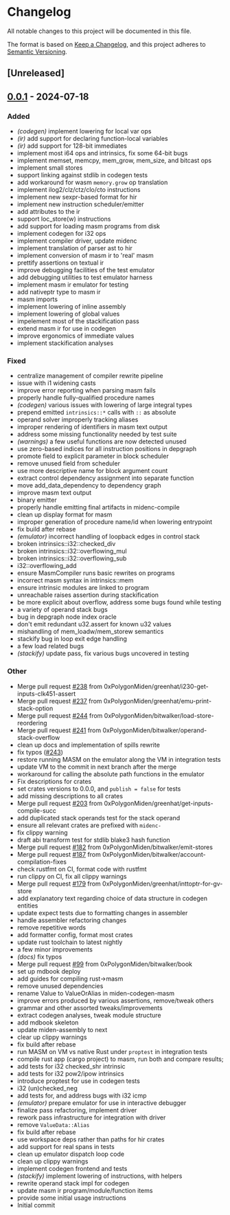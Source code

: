 # Changelog
All notable changes to this project will be documented in this file.

The format is based on [Keep a Changelog](https://keepachangelog.com/en/1.0.0/),
and this project adheres to [Semantic Versioning](https://semver.org/spec/v2.0.0.html).

## [Unreleased]

## [0.0.1](https://github.com/0xPolygonMiden/compiler/compare/midenc-codegen-masm-v0.0.0...midenc-codegen-masm-v0.0.1) - 2024-07-18

### Added
- *(codegen)* implement lowering for local var ops
- *(ir)* add support for declaring function-local variables
- *(ir)* add support for 128-bit immediates
- implement most i64 ops and intrinsics, fix some 64-bit bugs
- implement memset, memcpy, mem_grow, mem_size, and bitcast ops
- implement small stores
- support linking against stdlib in codegen tests
- add workaround for wasm `memory.grow` op translation
- implement ilog2/clz/ctz/clo/cto instructions
- implement new sexpr-based format for hir
- implement new instruction scheduler/emitter
- add attributes to the ir
- support loc_store(w) instructions
- add support for loading masm programs from disk
- implement codegen for i32 ops
- implement compiler driver, update midenc
- implement translation of parser ast to hir
- implement conversion of masm ir to 'real' masm
- prettify assertions on textual ir
- improve debugging facilities of the test emulator
- add debugging utilities to test emulator harness
- implement masm ir emulator for testing
- add nativeptr type to masm ir
- masm imports
- implement lowering of inline assembly
- implement lowering of global values
- impelement most of the stackification pass
- extend masm ir for use in codegen
- improve ergonomics of immediate values
- implement stackification analyses

### Fixed
- centralize management of compiler rewrite pipeline
- issue with i1 widening casts
- improve error reporting when parsing masm fails
- properly handle fully-qualified procedure names
- *(codegen)* various issues with lowering of large integral types
- prepend emitted `intrinsics::*` calls with `::` as absolute
- operand solver improperly tracking aliases
- improper rendering of identifiers in masm text output
- address some missing functionality needed by test suite
- *(warnings)* a few useful functions are now detected unused
- use zero-based indices for all instruction positions in depgraph
- promote field to explicit parameter in block scheduler
- remove unused field from scheduler
- use more descriptive name for block argument count
- extract control dependency assignment into separate function
- move add_data_dependency to dependency graph
- improve masm text output
- binary emitter
- properly handle emitting final artifacts in midenc-compile
- clean up display format for masm
- improper generation of procedure name/id when lowering entrypoint
- fix build after rebase
- *(emulator)* incorrect handling of loopback edges in control stack
- broken intrinsics::i32::checked_div
- broken intrinsics::i32::overflowing_mul
- broken intrinsics::i32::overflowing_sub
- i32::overflowing_add
- ensure MasmCompiler runs basic rewrites on programs
- incorrect masm syntax in intrinsics::mem
- ensure intrinsic modules are linked to program
- unreachable raises assertion during stackification
- be more explicit about overflow, address some bugs found while testing
- a variety of operand stack bugs
- bug in depgraph node index oracle
- don't emit redundant u32.assert for known u32 values
- mishandling of mem_loadw/mem_storew semantics
- stackify bug in loop exit edge handling
- a few load related bugs
- *(stackify)* update pass, fix various bugs uncovered in testing

### Other
- Merge pull request [#238](https://github.com/0xPolygonMiden/compiler/pull/238) from 0xPolygonMiden/greenhat/i230-get-inputs-clk451-assert
- Merge pull request [#237](https://github.com/0xPolygonMiden/compiler/pull/237) from 0xPolygonMiden/greenhat/emu-print-stack-option
- Merge pull request [#244](https://github.com/0xPolygonMiden/compiler/pull/244) from 0xPolygonMiden/bitwalker/load-store-reordering
- Merge pull request [#241](https://github.com/0xPolygonMiden/compiler/pull/241) from 0xPolygonMiden/bitwalker/operand-stack-overflow
- clean up docs and implementation of spills rewrite
- fix typos ([#243](https://github.com/0xPolygonMiden/compiler/pull/243))
- restore running MASM on the emulator along the VM in integration tests
- update VM to the commit in next branch after the merge
- workaround for calling the absolute path functions in the emulator
- Fix descriptions for crates
- set crates versions to 0.0.0, and `publish = false` for tests
- add missing descriptions to all crates
- Merge pull request [#203](https://github.com/0xPolygonMiden/compiler/pull/203) from 0xPolygonMiden/greenhat/get-inputs-compile-succ
- add duplicated stack operands test for the stack operand
- ensure all relevant crates are prefixed with `midenc-`
- fix clippy warning
- draft abi transform test for stdlib blake3 hash function
- Merge pull request [#182](https://github.com/0xPolygonMiden/compiler/pull/182) from 0xPolygonMiden/bitwalker/emit-stores
- Merge pull request [#187](https://github.com/0xPolygonMiden/compiler/pull/187) from 0xPolygonMiden/bitwalker/account-compilation-fixes
- check rustfmt on CI, format code with rustfmt
- run clippy on CI, fix all clippy warnings
- Merge pull request [#179](https://github.com/0xPolygonMiden/compiler/pull/179) from 0xPolygonMiden/greenhat/inttoptr-for-gv-store
- add explanatory text regarding choice of data structure in codegen entities
- update expect tests due to formatting changes in assembler
- handle assembler refactoring changes
- remove repetitive words
- add formatter config, format most crates
- update rust toolchain to latest nightly
- a few minor improvements
- *(docs)* fix typos
- Merge pull request [#99](https://github.com/0xPolygonMiden/compiler/pull/99) from 0xPolygonMiden/bitwalker/book
- set up mdbook deploy
- add guides for compiling rust->masm
- remove unused dependencies
- rename Value to ValueOrAlias in miden-codegen-masm
- improve errors produced by various assertions, remove/tweak others
- grammar and other assorted tweaks/improvements
- extract codegen analyses, tweak module structure
- add mdbook skeleton
- update miden-assembly to next
- clear up clippy warnings
- fix build after rebase
- run MASM on VM vs native Rust under `proptest` in integration tests
- compile rust app (cargo project) to masm, run both and compare results;
- add tests for i32 checked_shr intrinsic
- add tests for i32 pow2/ipow intrinsics
- introduce proptest for use in codegen tests
- i32 (un)checked_neg
- add tests for, and address bugs with i32 icmp
- *(emulator)* prepare emulator for use in interactive debugger
- finalize pass refactoring, implement driver
- rework pass infrastructure for integration with driver
- remove `ValueData::Alias`
- fix build after rebase
- use workspace deps rather than paths for hir crates
- add support for real spans in tests
- clean up emulator dispatch loop code
- clean up clippy warnings
- implement codegen frontend and tests
- *(stackify)* implement lowering of instructions, with helpers
- rewrite operand stack impl for codegen
- update masm ir program/module/function items
- provide some initial usage instructions
- Initial commit
